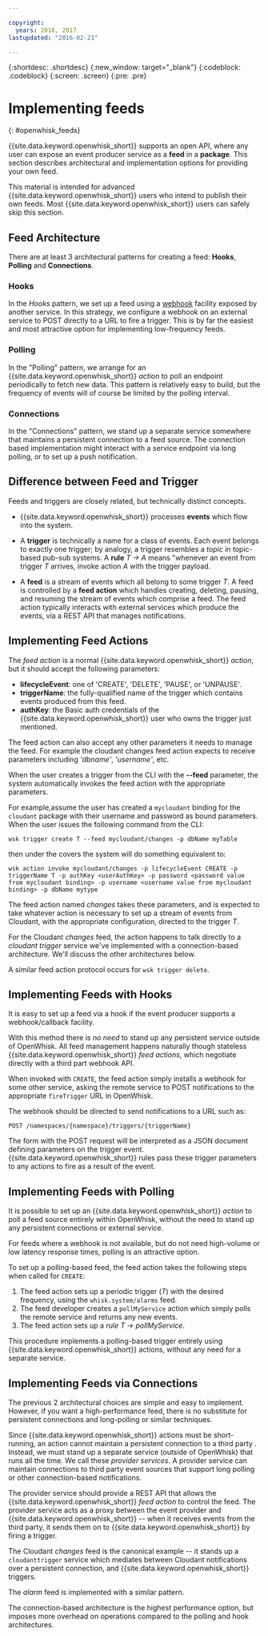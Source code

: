 ```yaml
---

copyright:
  years: 2016, 2017
lastupdated: "2016-02-21"

---
```


{:shortdesc: .shortdesc}
{:new_window: target="_blank"}
{:codeblock: .codeblock}
{:screen: .screen}
{:pre: .pre}

# Implementing feeds
{: #openwhisk_feeds}

{{site.data.keyword.openwhisk_short}} supports an open API, where any user can expose an event producer service as a **feed** in a **package**.   This section describes architectural and implementation options for providing your own feed.

This material is intended for advanced {{site.data.keyword.openwhisk_short}} users who intend to publish their own feeds.  Most {{site.data.keyword.openwhisk_short}} users can safely skip this section.

## Feed Architecture

There are at least 3 architectural patterns for creating a feed: **Hooks**, **Polling** and **Connections**.

### Hooks
In the *Hooks* pattern, we set up a feed using a [webhook](https://en.wikipedia.org/wiki/Webhook) facility exposed by another service.   In this strategy, we configure a webhook on an external service to POST directly to a URL to fire a trigger.  This is by far the easiest and most attractive option for implementing low-frequency feeds.

<!-- The github feed is implemented using webhooks.  Put a link here when we have the open repo ready -->

### Polling
In the "Polling" pattern, we arrange for an {{site.data.keyword.openwhisk_short}} *action* to poll an endpoint periodically to fetch new data. This pattern is relatively easy to build, but the frequency of events will of course be limited by the polling interval.

### Connections
In the "Connections"  pattern, we stand up a separate service somewhere that maintains a persistent connection to a feed source.    The connection based implementation might interact with a service endpoint via long polling, or to set up a push notification.

<!-- Our cloudant changes feed is connection based.  Put a link here to
an open repo -->

<!-- What is the foundation for the Message Hub feed? If it is "connections" then lets put a link here as well -->

## Difference between Feed and Trigger

Feeds and triggers are closely related,
but technically distinct concepts.   

- {{site.data.keyword.openwhisk_short}} processes **events** which flow into the system.

- A **trigger** is technically a name for a class of events.   Each event belongs to exactly one trigger; by analogy, a trigger resembles a *topic* in topic-based pub-sub systems. A **rule** *T -> A* means "whenever an event from trigger *T* arrives, invoke action *A* with the trigger payload.

- A **feed** is a stream of events which all belong to some trigger *T*. A feed is controlled by a **feed action** which handles creating, deleting, pausing, and resuming the stream of events which comprise a feed. The feed action typically interacts with external services which produce the events, via a REST API that manages notifications.

##  Implementing Feed Actions

The *feed action* is a normal {{site.data.keyword.openwhisk_short}} *action*, but it should accept the following parameters:
* **lifecycleEvent**: one of 'CREATE', 'DELETE', 'PAUSE', or 'UNPAUSE'.
* **triggerName**: the fully-qualified name of the trigger which contains events produced from this feed.
* **authKey**: the Basic auth credentials of the {{site.data.keyword.openwhisk_short}} user who owns the trigger just mentioned.

The feed action can also accept any other parameters it needs to manage the feed.  For example the cloudant changes feed action expects to receive parameters including *'dbname'*, *'username'*, etc.

When the user creates a trigger from the CLI with the **--feed** parameter, the system automatically invokes the feed action with the appropriate parameters.

For example,assume the user has created a `mycloudant` binding for the `cloudant` package with their username and password as bound parameters. When the user issues the following command from the CLI:

`wsk trigger create T --feed mycloudant/changes -p dbName myTable`

then under the covers the system will do something equivalent to:

`wsk action invoke mycloudant/changes -p lifecycleEvent CREATE -p triggerName T -p authKey <userAuthKey> -p password <password value from mycloudant binding> -p username <username value from mycloudant binding> -p dbName mytype`

The feed action named *changes* takes these parameters, and is expected to take whatever action is necessary to set up a stream of events from Cloudant, with the appropriate configuration, directed to the trigger *T*.    

For the Cloudant *changes* feed, the action happens to talk directly to a *cloudant trigger* service we've implemented with a connection-based architecture.   We'll discuss the other architectures below.

A similar feed action protocol occurs for `wsk trigger delete`.    

## Implementing Feeds with Hooks

It is easy to set up a feed via a hook if the event producer supports a webhook/callback facility.

With this method there is _no need_ to stand up any persistent service outside of OpenWhisk.  All feed management happens naturally though stateless {{site.data.keyword.openwhisk_short}} *feed actions*, which negotiate directly with a third part webhook API.

When invoked with `CREATE`, the feed action simply installs a webhook for some other service, asking the remote service to POST notifications to the appropriate `fireTrigger` URL in OpenWhisk.

The webhook should be directed to send notifications to a URL such as:

`POST /namespaces/{namespace}/triggers/{triggerName}`

The form with the POST request will be interpreted as a JSON document defining parameters on the trigger event. {{site.data.keyword.openwhisk_short}} rules pass these trigger parameters to any actions to fire as a result of the event.

## Implementing Feeds with Polling

It is possible to set up an {{site.data.keyword.openwhisk_short}} *action* to poll a feed source entirely within OpenWhisk, without the need to stand up any persistent connections or external service.

For feeds where a webhook is not available, but do not need high-volume or low latency response times, polling is an attractive option.

To set up a polling-based feed, the feed action takes the following steps when called for `CREATE`:

1.   The feed action sets up a periodic trigger (*T*) with the desired frequency, using the `whisk.system/alarms` feed.
2.   The feed developer creates a `pollMyService` action which simply polls the remote service and returns any new events.
3.  The feed action sets up a *rule* *T -> pollMyService*.

This procedure implements a polling-based trigger entirely using {{site.data.keyword.openwhisk_short}} actions, without any need for a separate service.

## Implementing Feeds via Connections

The previous 2 architectural choices are simple and easy to implement. However, if you want a high-performance feed, there is no substitute for persistent connections and long-polling or similar techniques.

Since {{site.data.keyword.openwhisk_short}} actions must be short-running,  an action cannot maintain a persistent connection to a third party . Instead, we must
stand up a separate service (outside of OpenWhisk) that runs all the time.   We call these *provider services*.  A provider service can maintain connections to third party event sources that support long polling or other connection-based notifications.

The provider service should provide a REST API that allows the {{site.data.keyword.openwhisk_short}} *feed action* to control the feed.   The provider service acts as a proxy between the event provider and {{site.data.keyword.openwhisk_short}} -- when it receives events from the third party, it sends them on to {{site.data.keyword.openwhisk_short}} by firing a trigger.

The Cloudant *changes* feed is the canonical example -- it stands up a `cloudanttrigger` service which mediates between Cloudant notifications over a persistent connection, and {{site.data.keyword.openwhisk_short}} triggers.
<!-- TODO: add a reference to the open source implementation -->

The *alarm* feed is implemented with a similar pattern.

The connection-based architecture is the highest performance option, but imposes more overhead on operations compared to the polling and hook architectures.   

